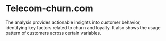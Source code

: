 # Telecom-churn.com
The analysis provides actionable insights into customer behavior, identifying key factors related to churn and loyalty. It also shows the usage pattern of customers across certain variables.
